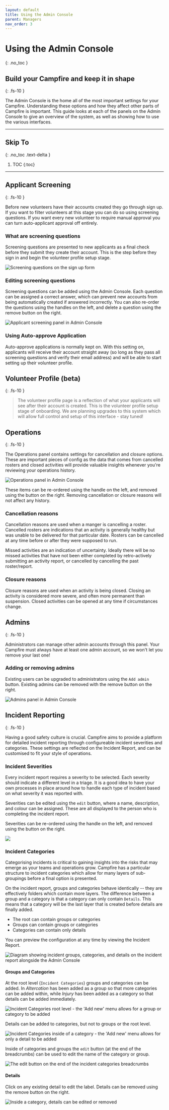 ```yaml
---
layout: default
title: Using the Admin Console
parent: Managers
nav_order: 3
---
```


# Using the Admin Console
{: .no_toc }

## Build your Campfire and keep it in shape
{: .fs-10 }

The Admin Console is the home all of the most important settings for your Campfire. Understanding these options and how they affect other parts of Campfire is important. This guide looks at each of the panels on the Admin Console to give an overview of the system, as well as showing how to use the various interfaces.

---

## Skip To
{: .no_toc .text-delta }

1. TOC
{:toc}

---

## Applicant Screening
{: .fs-10 }

Before new volunteers have their accounts created they go through sign up. If you want to filter volunteers at this stage you can do so using screening questions. If you want every new volunteer to require manual approval you can turn auto-applicant approval off entirely.

### What are screening questions

Screening questions are presented to new applicants as a final check before they submit they create their account. This is the step before they sign in and begin the volunteer profile setup stage.

![Screening questions on the sign up form](./assets/admin-console/screening-questions.png)

### Editing screening questions

Screening questions can be added using the Admin Console. Each question can be assigned a correct answer, which can prevent new accounts from being automatically created if answered incorrectly. You can also re-order the questions using the handles on the left, and delete a question using the remove button on the right.

![Applicant screening panel in Admin Console](./assets/admin-console/applicant-screening.png)

### Using Auto-approve Application

Auto-approve applications is normally kept on. With this setting on, applicants will receive their account straight away (so long as they pass all screening questions and verify their email address) and will be able to start setting up their volunteer profile.

## Volunteer Profile (beta)
{: .fs-10 }

> The volunteer profile page is a reflection of what your applicants will see after their account is created. This is the volunteer profile setup stage of onboarding. We are planning upgrades to this system which will allow full control and setup of this interface - stay tuned!

## Operations
{: .fs-10 }

The Operations panel contains settings for cancellation and closure options. These are important pieces of config as the data that comes from cancelled rosters and closed activities will provide valuable insights whenever you're reviewing your operations history.

![Operations panel in Admin Console](./assets/admin-console/operations.png)

These items can be re-ordered using the handle on the left, and removed using the button on the right. Removing cancellation or closure reasons will not affect any history.

### Cancellation reasons

Cancellation reasons are used when a manger is cancelling a roster. Cancelled rosters are indications that an activity is generally healthy but was unable to be delivered for that particular date. Rosters can be cancelled at any time before or after they were supposed to run.

Missed activities are an indication of uncertainty. Ideally there will be no missed activities that have not been either completed by retro-actively submitting an activity report, or cancelled by cancelling the past roster/report.

### Closure reasons

Closure reasons are used when an activity is being closed. Closing an activity is considered more severe, and often more permanent than suspension. Closed activities can be opened at any time if circumstances change.

## Admins
{: .fs-10 }

Administrators can manage other admin accounts through this panel. Your Campfire must always have at least one admin account, so we won't let you remove your last one!

<!-- ### Understanding admin privileges -->

<!-- Admins do things... -->

### Adding or removing admins

Existing users can be upgraded to administrators using the `Add admin` button. Existing admins can be removed with the remove button on the right.

![Admins panel in Admin Console](./assets/admin-console/admins.png)

## Incident Reporting
{: .fs-10 }

Having a good safety culture is crucial. Campfire aims to provide a platform for detailed incident reporting through configureable incident severities and categories. These settings are reflected on the Incident Report, and can be customised to fit your style of operations.

### Incident Severities

Every incident report requires a severity to be selected. Each severity should indicate a different level in a triage. It is a good idea to have your own processes in place around how to handle each type of incident based on what severity it was reported with.

Severities can be edited using the `edit` button, where a name, description, and colour can be assigned. These are all displayed to the person who is completing the incident report.

Severities can be re-ordered using the handle on the left, and removed using the button on the right.

![](./assets/admin-console/incident-reporting.png)

### Incident Categories

Categorising incidents is critical to gaining insights into the risks that may emerge as your teams and operations grow. Campfire has a particular structure to incident categories which allow for many layers of sub-groupings before a final option is presented.

On the incident report, groups and categories behave identically -- they are effectively folders which contain more layers. The difference between a group and a category is that a category can only contain `Details`. This means that a category will be the last layer that is created before details are finally added.

- The root can contain groups or categories
- Groups can contain groups or categories
- Categories can contain only details

You can preview the configuration at any time by viewing the Incident Report.

![Diagram showing incident groups, categories, and details on the incident report alongside the Admin Console](./assets/admin-console/incident-categories-diagram.png)

#### Groups and Categories

At the root level (`Incident Categories`) groups and categories can be added. In _Altercation_ has been added as a group so that more categories can be added within, while _Injury_ has been added as a category so that details can be added immediately.

![Incident Categories root level - the 'Add new' menu allows for a group or category to be added](./assets/admin-console/incident-categories-root.png)

Details can be added to categories, but not to groups or the root level.

![Incident Categories inside of a category - the 'Add new' menu allows for only a detail to be added](./assets/admin-console/incident-categories-detail.png)

Inside of categories and groups the `edit` button (at the end of the breadcrumbs) can be used to edit the name of the category or group.

![The edit button on the end of the incident categories breadcrumbs](./assets/admin-console/incident-edit-breadcrumb.png)

#### Details

Click on any existing detail to edit the label. Details can be removed using the remove button on the right.

![Inside a category, details can be edited or removed](./assets/admin-console/incident-categories-inside-category.png)
